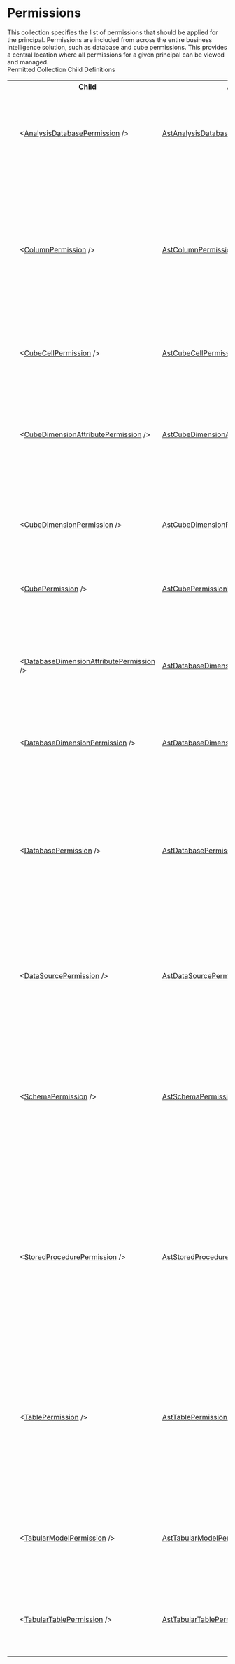 # Permissions

<div class="LanguageSummary"><div class ="SummaryItem">This collection specifies the list of permissions that should be applied for the principal. Permissions are included from across the entire business intelligence solution, such as database and cube permissions. This provides a central location where all permissions for a given principal can be viewed and managed.</div></div><div class="SchemaBindingGroup"><div class="SchemaBindingGroupHeader">Permitted Collection Child Definitions</div><table id="SchemaBindingList" class="SchemaBindingList"><tbody><tr><th class="SchemaBindingIconColumnHeader">&nbsp;</th><th class="SchemaBindingNameColumnHeader">Child</th><th class="SchemaBindingTypeColumnHeader">API Type</th><th class="SchemaBindingSummaryColumnHeader">Description</th></tr><tr class="cd0"><td class="SchemaBindingIcon"><div class="NotRequired" /></td><td class="SchemaBindingName"><span class="punc">&lt;</span><a href=../api-reference/Varigence.Languages.Biml.Principal.AstAnalysisDatabasePermissionNode.html">AnalysisDatabasePermission</a><span class="punc"> /&gt;</span></td><td class="SchemaBindingType"><a href="Varigence.Languages.Biml.Principal.AstAnalysisDatabasePermissionNode.html">AstAnalysisDatabasePermissionNode</a></td><td class="SchemaBindingSummary">The Data Source permission defines access rights to an Analysis Services database.</td></tr><tr class="cd1"><td class="SchemaBindingIcon"><div class="NotRequired" /></td><td class="SchemaBindingName"><span class="punc">&lt;</span><a href=../api-reference/Varigence.Languages.Biml.Principal.AstColumnPermissionNode.html">ColumnPermission</a><span class="punc"> /&gt;</span></td><td class="SchemaBindingType"><a href="Varigence.Languages.Biml.Principal.AstColumnPermissionNode.html">AstColumnPermissionNode</a></td><td class="SchemaBindingSummary">The Column permission grants, denies, or revokes the permission to perform the following actions on a column. Such actions include Alter, Delete, Insert, Select, Update, and others.</td></tr><tr class="cd0"><td class="SchemaBindingIcon"><div class="NotRequired" /></td><td class="SchemaBindingName"><span class="punc">&lt;</span><a href=../api-reference/Varigence.Languages.Biml.Principal.AstCubeCellPermissionNode.html">CubeCellPermission</a><span class="punc"> /&gt;</span></td><td class="SchemaBindingType"><a href="Varigence.Languages.Biml.Principal.AstCubeCellPermissionNode.html">AstCubeCellPermissionNode</a></td><td class="SchemaBindingSummary">Cube Cell permission defines access rights to cube cells.</td></tr><tr class="cd1"><td class="SchemaBindingIcon"><div class="NotRequired" /></td><td class="SchemaBindingName"><span class="punc">&lt;</span><a href=../api-reference/Varigence.Languages.Biml.Principal.AstCubeDimensionAttributePermissionNode.html">CubeDimensionAttributePermission</a><span class="punc"> /&gt;</span></td><td class="SchemaBindingType"><a href="Varigence.Languages.Biml.Principal.AstCubeDimensionAttributePermissionNode.html">AstCubeDimensionAttributePermissionNode</a></td><td class="SchemaBindingSummary">The Cube Database Dimension Attribute permission defines access rights to database cube dimension attributes.</td></tr><tr class="cd0"><td class="SchemaBindingIcon"><div class="NotRequired" /></td><td class="SchemaBindingName"><span class="punc">&lt;</span><a href=../api-reference/Varigence.Languages.Biml.Principal.AstCubeDimensionPermissionNode.html">CubeDimensionPermission</a><span class="punc"> /&gt;</span></td><td class="SchemaBindingType"><a href="Varigence.Languages.Biml.Principal.AstCubeDimensionPermissionNode.html">AstCubeDimensionPermissionNode</a></td><td class="SchemaBindingSummary">The Cube Dimension permission defines access rights to the dimensions in a cube.</td></tr><tr class="cd1"><td class="SchemaBindingIcon"><div class="NotRequired" /></td><td class="SchemaBindingName"><span class="punc">&lt;</span><a href=../api-reference/Varigence.Languages.Biml.Principal.AstCubePermissionNode.html">CubePermission</a><span class="punc"> /&gt;</span></td><td class="SchemaBindingType"><a href="Varigence.Languages.Biml.Principal.AstCubePermissionNode.html">AstCubePermissionNode</a></td><td class="SchemaBindingSummary">The Cube permission defines access rights to a cube.</td></tr><tr class="cd0"><td class="SchemaBindingIcon"><div class="NotRequired" /></td><td class="SchemaBindingName"><span class="punc">&lt;</span><a href=../api-reference/Varigence.Languages.Biml.Principal.AstDatabaseDimensionAttributePermissionNode.html">DatabaseDimensionAttributePermission</a><span class="punc"> /&gt;</span></td><td class="SchemaBindingType"><a href="Varigence.Languages.Biml.Principal.AstDatabaseDimensionAttributePermissionNode.html">AstDatabaseDimensionAttributePermissionNode</a></td><td class="SchemaBindingSummary">The Database Dimension Attribute permission defines access rights to database dimension attributes.</td></tr><tr class="cd1"><td class="SchemaBindingIcon"><div class="NotRequired" /></td><td class="SchemaBindingName"><span class="punc">&lt;</span><a href=../api-reference/Varigence.Languages.Biml.Principal.AstDatabaseDimensionPermissionNode.html">DatabaseDimensionPermission</a><span class="punc"> /&gt;</span></td><td class="SchemaBindingType"><a href="Varigence.Languages.Biml.Principal.AstDatabaseDimensionPermissionNode.html">AstDatabaseDimensionPermissionNode</a></td><td class="SchemaBindingSummary">The Cube permission defines access rights to a cube.</td></tr><tr class="cd0"><td class="SchemaBindingIcon"><div class="NotRequired" /></td><td class="SchemaBindingName"><span class="punc">&lt;</span><a href=../api-reference/Varigence.Languages.Biml.Principal.AstDatabasePermissionNode.html">DatabasePermission</a><span class="punc"> /&gt;</span></td><td class="SchemaBindingType"><a href="Varigence.Languages.Biml.Principal.AstDatabasePermissionNode.html">AstDatabasePermissionNode</a></td><td class="SchemaBindingSummary">The Database permission grants, denies, or revokes the permission to perform specified actions on a database. Such actions include Alter, Delete, Insert, Select, Update, and others.</td></tr><tr class="cd1"><td class="SchemaBindingIcon"><div class="NotRequired" /></td><td class="SchemaBindingName"><span class="punc">&lt;</span><a href=../api-reference/Varigence.Languages.Biml.Principal.AstDataSourcePermissionNode.html">DataSourcePermission</a><span class="punc"> /&gt;</span></td><td class="SchemaBindingType"><a href="Varigence.Languages.Biml.Principal.AstDataSourcePermissionNode.html">AstDataSourcePermissionNode</a></td><td class="SchemaBindingSummary">The Data Source permission defines access rights to data sources in an Analysis Services database.</td></tr><tr class="cd0"><td class="SchemaBindingIcon"><div class="NotRequired" /></td><td class="SchemaBindingName"><span class="punc">&lt;</span><a href=../api-reference/Varigence.Languages.Biml.Principal.AstSchemaPermissionNode.html">SchemaPermission</a><span class="punc"> /&gt;</span></td><td class="SchemaBindingType"><a href="Varigence.Languages.Biml.Principal.AstSchemaPermissionNode.html">AstSchemaPermissionNode</a></td><td class="SchemaBindingSummary">The Schema permission grants, denies, or revokes the permission to perform specified actions on a schema. Such actions include Alter, Delete, Insert, Select, Update, and others.</td></tr><tr class="cd1"><td class="SchemaBindingIcon"><div class="NotRequired" /></td><td class="SchemaBindingName"><span class="punc">&lt;</span><a href=../api-reference/Varigence.Languages.Biml.Principal.AstStoredProcedurePermissionNode.html">StoredProcedurePermission</a><span class="punc"> /&gt;</span></td><td class="SchemaBindingType"><a href="Varigence.Languages.Biml.Principal.AstStoredProcedurePermissionNode.html">AstStoredProcedurePermissionNode</a></td><td class="SchemaBindingSummary">The Stored Procedure permission grants, denies, or revokes the permission to perform specified actions on a stored procedure. Such actions include Alter, Delete, Insert, Select, Update, and others.</td></tr><tr class="cd0"><td class="SchemaBindingIcon"><div class="NotRequired" /></td><td class="SchemaBindingName"><span class="punc">&lt;</span><a href=../api-reference/Varigence.Languages.Biml.Principal.AstTablePermissionNode.html">TablePermission</a><span class="punc"> /&gt;</span></td><td class="SchemaBindingType"><a href="Varigence.Languages.Biml.Principal.AstTablePermissionNode.html">AstTablePermissionNode</a></td><td class="SchemaBindingSummary">The Table permission grants, denies, or revokes the permission to perform specified actions on a table. Such actions include Alter, Delete, Insert, Select, Update, and others.</td></tr><tr class="cd1"><td class="SchemaBindingIcon"><div class="NotRequired" /></td><td class="SchemaBindingName"><span class="punc">&lt;</span><a href=../api-reference/Varigence.Languages.Biml.Principal.AstTabularModelPermissionNode.html">TabularModelPermission</a><span class="punc"> /&gt;</span></td><td class="SchemaBindingType"><a href="Varigence.Languages.Biml.Principal.AstTabularModelPermissionNode.html">AstTabularModelPermissionNode</a></td><td class="SchemaBindingSummary">The tabular model permission grants read, refresh, readRefresh, or administrator access to the model.</td></tr><tr class="cd0"><td class="SchemaBindingIcon"><div class="NotRequired" /></td><td class="SchemaBindingName"><span class="punc">&lt;</span><a href=../api-reference/Varigence.Languages.Biml.Principal.AstTabularTablePermissionNode.html">TabularTablePermission</a><span class="punc"> /&gt;</span></td><td class="SchemaBindingType"><a href="Varigence.Languages.Biml.Principal.AstTabularTablePermissionNode.html">AstTabularTablePermissionNode</a></td><td class="SchemaBindingSummary">The tabular table permission grants access to specific tables in a model.</td></tr></tbody></table></div>